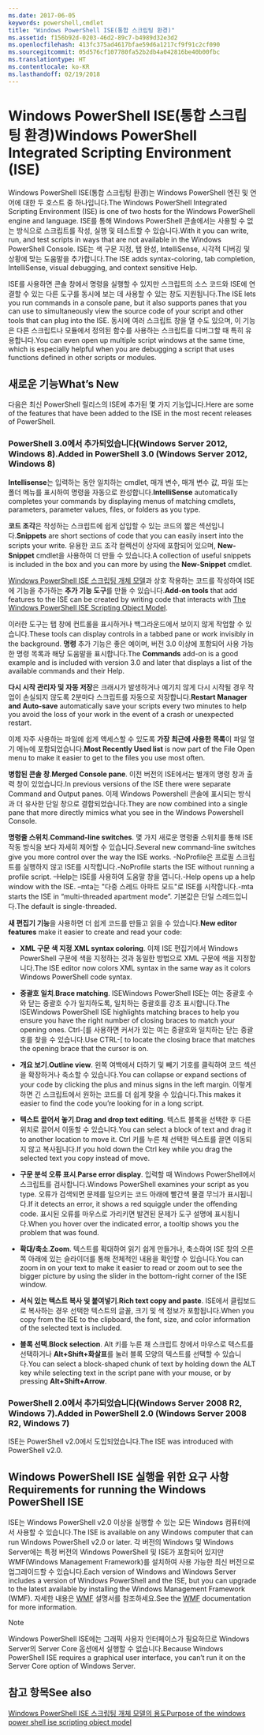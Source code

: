 ```yaml
---
ms.date: 2017-06-05
keywords: powershell,cmdlet
title: "Windows PowerShell ISE(통합 스크립팅 환경)"
ms.assetid: f156b92d-0203-46d2-89c7-b4989d32e3d2
ms.openlocfilehash: 413fc375ad4617bfae59d6a1217cf9f91c2cf090
ms.sourcegitcommit: 05d576cf107780fa52b2db4a042816be40b00fbc
ms.translationtype: HT
ms.contentlocale: ko-KR
ms.lasthandoff: 02/19/2018
---
```

# <a name="windows-powershell-integrated-scripting-environment-ise"></a><span data-ttu-id="6c4b5-103">Windows PowerShell ISE(통합 스크립팅 환경)</span><span class="sxs-lookup"><span data-stu-id="6c4b5-103">Windows PowerShell Integrated Scripting Environment (ISE)</span></span>

<span data-ttu-id="6c4b5-104">Windows PowerShell ISE(통합 스크립팅 환경)는 Windows PowerShell 엔진 및 언어에 대한 두 호스트 중 하나입니다.</span><span class="sxs-lookup"><span data-stu-id="6c4b5-104">The Windows PowerShell Integrated Scripting Environment (ISE) is one of two hosts for the Windows PowerShell engine and language.</span></span> <span data-ttu-id="6c4b5-105">ISE를 통해 Windows PowerShell 콘솔에서는 사용할 수 없는 방식으로 스크립트를 작성, 실행 및 테스트할 수 있습니다.</span><span class="sxs-lookup"><span data-stu-id="6c4b5-105">With it you can write, run, and test scripts in ways that are not available in the Windows PowerShell Console.</span></span> <span data-ttu-id="6c4b5-106">ISE는 색 구문 지정, 탭 완성, IntelliSense, 시각적 디버깅 및 상황에 맞는 도움말을 추가합니다.</span><span class="sxs-lookup"><span data-stu-id="6c4b5-106">The ISE adds syntax-coloring, tab completion, IntelliSense, visual debugging, and context sensitive Help.</span></span>

<span data-ttu-id="6c4b5-107">ISE를 사용하면 콘솔 창에서 명령을 실행할 수 있지만 스크립트의 소스 코드와 ISE에 연결할 수 있는 다른 도구를 동시에 보는 데 사용할 수 있는 창도 지원됩니다.</span><span class="sxs-lookup"><span data-stu-id="6c4b5-107">The ISE lets you run commands in a console pane, but it also supports panes that you can use to simultaneously view the source code of your script and other tools that can plug into the ISE.</span></span> <span data-ttu-id="6c4b5-108">동시에 여러 스크립트 창을 열 수도 있으며, 이 기능은 다른 스크립트나 모듈에서 정의된 함수를 사용하는 스크립트를 디버그할 때 특히 유용합니다.</span><span class="sxs-lookup"><span data-stu-id="6c4b5-108">You can even open up multiple script windows at the same time, which is especially helpful when you are debugging a script that uses functions defined in other scripts or modules.</span></span>

## <a name="whats-new"></a><span data-ttu-id="6c4b5-109">새로운 기능</span><span class="sxs-lookup"><span data-stu-id="6c4b5-109">What’s New</span></span>

<span data-ttu-id="6c4b5-110">다음은 최신 PowerShell 릴리스의 ISE에 추가된 몇 가지 기능입니다.</span><span class="sxs-lookup"><span data-stu-id="6c4b5-110">Here are some of the features that have been added to the ISE in the most recent releases of PowerShell.</span></span>

### <a name="added-in-powershell-30-windows-server-2012-windows-8"></a><span data-ttu-id="6c4b5-111">PowerShell 3.0에서 추가되었습니다(Windows Server 2012, Windows 8).</span><span class="sxs-lookup"><span data-stu-id="6c4b5-111">Added in PowerShell 3.0 (Windows Server 2012, Windows 8)</span></span>

<span data-ttu-id="6c4b5-112">**Intellisense**는 입력하는 동안 일치하는 cmdlet, 매개 변수, 매개 변수 값, 파일 또는 폴더 메뉴를 표시하여 명령을 자동으로 완성합니다.</span><span class="sxs-lookup"><span data-stu-id="6c4b5-112">**IntelliSense** automatically completes your commands by displaying menus of matching cmdlets, parameters, parameter values, files, or folders as you type.</span></span>

<span data-ttu-id="6c4b5-113">**코드 조각**은 작성하는 스크립트에 쉽게 삽입할 수 있는 코드의 짧은 섹션입니다.</span><span class="sxs-lookup"><span data-stu-id="6c4b5-113">**Snippets** are short sections of code that you can easily insert into the scripts your write.</span></span> <span data-ttu-id="6c4b5-114">유용한 코드 조각 컬렉션이 상자에 포함되어 있으며, **New-Snippet** cmdlet을 사용하여 더 만들 수 있습니다.</span><span class="sxs-lookup"><span data-stu-id="6c4b5-114">A collection of useful snippets is included in the box and you can more by using the **New-Snippet** cmdlet.</span></span>

<span data-ttu-id="6c4b5-115">[Windows PowerShell ISE 스크립팅 개체 모델](../../core-powershell/ise/The-ISE-Object-Model-Hierarchy.md)과 상호 작용하는 코드를 작성하여 ISE에 기능을 추가하는 **추가 기능 도구**를 만들 수 있습니다.</span><span class="sxs-lookup"><span data-stu-id="6c4b5-115">**Add-on tools** that add features to the ISE can be created by writing code that interacts with [The Windows PowerShell ISE Scripting Object Model](../../core-powershell/ise/The-ISE-Object-Model-Hierarchy.md).</span></span>

<span data-ttu-id="6c4b5-116">이러한 도구는 탭 창에 컨트롤을 표시하거나 백그라운드에서 보이지 않게 작업할 수 있습니다.</span><span class="sxs-lookup"><span data-stu-id="6c4b5-116">These tools can display controls in a tabbed pane or work invisibly in the background.</span></span> <span data-ttu-id="6c4b5-117">**명령** 추가 기능은 좋은 예이며, 버전 3.0 이상에 포함되어 사용 가능한 명령 목록과 해당 도움말을 표시합니다.</span><span class="sxs-lookup"><span data-stu-id="6c4b5-117">The **Commands** add-on is a good example and is included with version 3.0 and later that displays a list of the available commands and their Help.</span></span>

<span data-ttu-id="6c4b5-118">**다시 시작 관리자 및 자동 저장**은 크래시가 발생하거나 예기치 않게 다시 시작될 경우 작업이 손실되지 않도록 2분마다 스크립트를 자동으로 저장합니다.</span><span class="sxs-lookup"><span data-stu-id="6c4b5-118">**Restart Manager and Auto-save** automatically save your scripts every two minutes to help you avoid the loss of your work in the event of a crash or unexpected restart.</span></span>

<span data-ttu-id="6c4b5-119">이제 자주 사용하는 파일에 쉽게 액세스할 수 있도록 **가장 최근에 사용한 목록**이 파일 열기 메뉴에 포함되었습니다.</span><span class="sxs-lookup"><span data-stu-id="6c4b5-119">**Most Recently Used list** is now part of the File Open menu to make it easier to get to the files you use most often.</span></span>

<span data-ttu-id="6c4b5-120">**병합된 콘솔 창**.</span><span class="sxs-lookup"><span data-stu-id="6c4b5-120">**Merged Console pane**.</span></span> <span data-ttu-id="6c4b5-121">이전 버전의 ISE에서는 별개의 명령 창과 출력 창이 있었습니다.</span><span class="sxs-lookup"><span data-stu-id="6c4b5-121">In previous versions of the ISE there were separate Command and Output panes.</span></span> <span data-ttu-id="6c4b5-122">이제 Windows Powershell 콘솔에 표시되는 방식과 더 유사한 단일 창으로 결합되었습니다.</span><span class="sxs-lookup"><span data-stu-id="6c4b5-122">They are now combined into a single pane that more directly mimics what you see in the Windows Powershell Console.</span></span>

<span data-ttu-id="6c4b5-123">**명령줄 스위치**.</span><span class="sxs-lookup"><span data-stu-id="6c4b5-123">**Command-line switches**.</span></span> <span data-ttu-id="6c4b5-124">몇 가지 새로운 명령줄 스위치를 통해 ISE 작동 방식을 보다 자세히 제어할 수 있습니다.</span><span class="sxs-lookup"><span data-stu-id="6c4b5-124">Several new command-line switches give you more control over the way the ISE works.</span></span> <span data-ttu-id="6c4b5-125">-NoProfile은 프로필 스크립트를 실행하지 않고 ISE를 시작합니다.</span><span class="sxs-lookup"><span data-stu-id="6c4b5-125">-NoProfile starts the ISE without running a profile script.</span></span> <span data-ttu-id="6c4b5-126">–Help는 ISE를 사용하여 도움말 창을 엽니다.</span><span class="sxs-lookup"><span data-stu-id="6c4b5-126">-Help opens up a help window with the ISE.</span></span> <span data-ttu-id="6c4b5-127">–mta는 "다중 스레드 아파트 모드"로 ISE를 시작합니다.</span><span class="sxs-lookup"><span data-stu-id="6c4b5-127">-mta starts the ISE in “multi-threaded apartment mode”.</span></span> <span data-ttu-id="6c4b5-128">기본값은 단일 스레드입니다.</span><span class="sxs-lookup"><span data-stu-id="6c4b5-128">The default is single-threaded.</span></span>

<span data-ttu-id="6c4b5-129">**새 편집기 기능**을 사용하면 더 쉽게 코드를 만들고 읽을 수 있습니다.</span><span class="sxs-lookup"><span data-stu-id="6c4b5-129">**New editor features** make it easier to create and read your code:</span></span>

- <span data-ttu-id="6c4b5-130">**XML 구문 색 지정**.</span><span class="sxs-lookup"><span data-stu-id="6c4b5-130">**XML syntax coloring**.</span></span> <span data-ttu-id="6c4b5-131">이제 ISE 편집기에서 Windows PowerShell 구문에 색을 지정하는 것과 동일한 방법으로 XML 구문에 색을 지정합니다.</span><span class="sxs-lookup"><span data-stu-id="6c4b5-131">The ISE editor now colors XML syntax in the same way as it colors Windows PowerShell code syntax.</span></span>

- <span data-ttu-id="6c4b5-132">**중괄호 일치**.</span><span class="sxs-lookup"><span data-stu-id="6c4b5-132">**Brace matching**.</span></span> <span data-ttu-id="6c4b5-133">ISEWindows PowerShell ISE는 여는 중괄호 수와 닫는 중괄호 수가 일치하도록, 일치하는 중괄호를 강조 표시합니다.</span><span class="sxs-lookup"><span data-stu-id="6c4b5-133">The ISEWindows PowerShell ISE highlights matching braces to help you ensure you have the right number of closing braces to match your opening ones.</span></span> <span data-ttu-id="6c4b5-134">Ctrl-\[를 사용하면 커서가 있는 여는 중괄호와 일치하는 닫는 중괄호를 찾을 수 있습니다.</span><span class="sxs-lookup"><span data-stu-id="6c4b5-134">Use CTRL-\[ to locate the closing brace that matches the opening brace that the cursor is on.</span></span>

- <span data-ttu-id="6c4b5-135">**개요 보기**.</span><span class="sxs-lookup"><span data-stu-id="6c4b5-135">**Outline view**.</span></span> <span data-ttu-id="6c4b5-136">왼쪽 여백에서 더하기 및 빼기 기호를 클릭하여 코드 섹션을 확장하거나 축소할 수 있습니다.</span><span class="sxs-lookup"><span data-stu-id="6c4b5-136">You can collapse or expand sections of your code by clicking the plus and minus signs in the left margin.</span></span> <span data-ttu-id="6c4b5-137">이렇게 하면 긴 스크립트에서 원하는 코드를 더 쉽게 찾을 수 있습니다.</span><span class="sxs-lookup"><span data-stu-id="6c4b5-137">This makes it easier to find the code you’re looking for in a long script.</span></span>

- <span data-ttu-id="6c4b5-138">**텍스트 끌어서 놓기**.</span><span class="sxs-lookup"><span data-stu-id="6c4b5-138">**Drag and drop text editing**.</span></span> <span data-ttu-id="6c4b5-139">텍스트 블록을 선택한 후 다른 위치로 끌어서 이동할 수 있습니다.</span><span class="sxs-lookup"><span data-stu-id="6c4b5-139">You can select a block of text and drag it to another location to move it.</span></span> <span data-ttu-id="6c4b5-140">Ctrl 키를 누른 채 선택한 텍스트를 끌면 이동되지 않고 복사됩니다.</span><span class="sxs-lookup"><span data-stu-id="6c4b5-140">If you hold down the Ctrl key while you drag the selected text you copy instead of move.</span></span>

- <span data-ttu-id="6c4b5-141">**구문 분석 오류 표시**.</span><span class="sxs-lookup"><span data-stu-id="6c4b5-141">**Parse error display**.</span></span> <span data-ttu-id="6c4b5-142">입력할 때 Windows PowerShell에서 스크립트를 검사합니다.</span><span class="sxs-lookup"><span data-stu-id="6c4b5-142">Windows PowerShell examines your script as you type.</span></span> <span data-ttu-id="6c4b5-143">오류가 검색되면 문제를 일으키는 코드 아래에 빨간색 물결 무늬가 표시됩니다.</span><span class="sxs-lookup"><span data-stu-id="6c4b5-143">If it detects an error, it shows a red squiggle under the offending code.</span></span> <span data-ttu-id="6c4b5-144">표시된 오류를 마우스로 가리키면 발견된 문제가 도구 설명에 표시됩니다.</span><span class="sxs-lookup"><span data-stu-id="6c4b5-144">When you hover over the indicated error, a tooltip shows you the problem that was found.</span></span>

- <span data-ttu-id="6c4b5-145">**확대/축소**.</span><span class="sxs-lookup"><span data-stu-id="6c4b5-145">**Zoom**.</span></span> <span data-ttu-id="6c4b5-146">텍스트를 확대하여 읽기 쉽게 만들거나, 축소하여 ISE 창의 오른쪽 아래에 있는 슬라이더를 통해 전체적인 내용을 확인할 수 있습니다.</span><span class="sxs-lookup"><span data-stu-id="6c4b5-146">You can zoom in on your text to make it easier to read or zoom out to see the bigger picture by using the slider in the bottom-right corner of the ISE window.</span></span>

- <span data-ttu-id="6c4b5-147">**서식 있는 텍스트 복사 및 붙여넣기**.</span><span class="sxs-lookup"><span data-stu-id="6c4b5-147">**Rich text copy and paste**.</span></span> <span data-ttu-id="6c4b5-148">ISE에서 클립보드로 복사하는 경우 선택한 텍스트의 글꼴, 크기 및 색 정보가 포함됩니다.</span><span class="sxs-lookup"><span data-stu-id="6c4b5-148">When you copy from the ISE to the clipboard, the font, size, and color information of the selected text is included.</span></span>

- <span data-ttu-id="6c4b5-149">**블록 선택**.</span><span class="sxs-lookup"><span data-stu-id="6c4b5-149">**Block selection**.</span></span> <span data-ttu-id="6c4b5-150">Alt 키를 누른 채 스크립트 창에서 마우스로 텍스트를 선택하거나 **Alt+Shift+화살표**를 눌러 블록 모양의 텍스트를 선택할 수 있습니다.</span><span class="sxs-lookup"><span data-stu-id="6c4b5-150">You can select a block-shaped chunk of text by holding down the ALT key while selecting text in the script pane with your mouse, or by pressing **Alt+Shift+Arrow**.</span></span>

### <a name="added-in-powershell-20-windows-server-2008-r2-windows-7"></a><span data-ttu-id="6c4b5-151">PowerShell 2.0에서 추가되었습니다(Windows Server 2008 R2, Windows 7).</span><span class="sxs-lookup"><span data-stu-id="6c4b5-151">Added in PowerShell 2.0 (Windows Server 2008 R2, Windows 7)</span></span>

<span data-ttu-id="6c4b5-152">ISE는 PowerShell v2.0에서 도입되었습니다.</span><span class="sxs-lookup"><span data-stu-id="6c4b5-152">The ISE was introduced with PowerShell v2.0.</span></span>

## <a name="requirements-for-running-the-windows-powershell-ise"></a><span data-ttu-id="6c4b5-153">Windows PowerShell ISE 실행을 위한 요구 사항</span><span class="sxs-lookup"><span data-stu-id="6c4b5-153">Requirements for running the Windows PowerShell ISE</span></span>

<span data-ttu-id="6c4b5-154">ISE는 Windows PowerShell v2.0 이상을 실행할 수 있는 모든 Windows 컴퓨터에서 사용할 수 있습니다.</span><span class="sxs-lookup"><span data-stu-id="6c4b5-154">The ISE is available on any Windows computer that can run Windows PowerShell v2.0 or later.</span></span> <span data-ttu-id="6c4b5-155">각 버전의 Windows 및 Windows Server에는 특정 버전의 Windows PowerShell 및 ISE가 포함되어 있지만 WMF(Windows Management Framework)를 설치하여 사용 가능한 최신 버전으로 업그레이드할 수 있습니다.</span><span class="sxs-lookup"><span data-stu-id="6c4b5-155">Each version of Windows and Windows Server includes a version of Windows PowerShell and the ISE, but you can upgrade to the latest available by installing the Windows Management Framework (WMF).</span></span> <span data-ttu-id="6c4b5-156">자세한 내용은 [WMF](/powershell/wmf/readme) 설명서를 참조하세요.</span><span class="sxs-lookup"><span data-stu-id="6c4b5-156">See the [WMF](/powershell/wmf/readme) documentation for more information.</span></span>

> [!NOTE]
> <span data-ttu-id="6c4b5-157">Windows PowerShell ISE에는 그래픽 사용자 인터페이스가 필요하므로 Windows Server의 Server Core 옵션에서 실행할 수 없습니다.</span><span class="sxs-lookup"><span data-stu-id="6c4b5-157">Because Windows PowerShell ISE requires a graphical user interface, you can’t run it on the Server Core option of Windows Server.</span></span>

## <a name="see-also"></a><span data-ttu-id="6c4b5-158">참고 항목</span><span class="sxs-lookup"><span data-stu-id="6c4b5-158">See also</span></span>

[<span data-ttu-id="6c4b5-159">Windows PowerShell ISE 스크립팅 개체 모델의 용도</span><span class="sxs-lookup"><span data-stu-id="6c4b5-159">Purpose of the windows power shell ise scripting object model</span></span>](../../core-powershell/ise/Purpose-of-the-Windows-PowerShell-ISE-Scripting-Object-Model.md)
